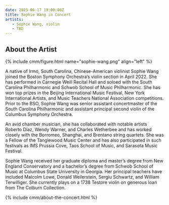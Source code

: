 ```yaml
---
date: 2023-06-17 19:00:00Z
title: Sophie Wang in Concert
artists: 
   - Sophie Wang, violin
   - TBD
---
```


## About the Artist

{% include cmm/figure.html name="sophie-wang.png" align="left" %}

A native of Irmo, South Carolina, Chinese-American violinist Sophie Wang joined the Boston
Symphony Orchestra’s violin section in April 2022. She has performed in Carnegie Weill
Recital Hall and soloed with the South Carolina Philharmonic and Schwob School of Music
Philharmonic. She has won top prizes in the Beijing International Music Festival, New York
International Artists, and Music Teachers National Association competitions. Prior to the
BSO, Sophie Wang was senior assistant concertmaster of the South Carolina Philharmonic and
assistant principal second violin of the Columbus Symphony Orchestra.

An avid chamber musician, she has collaborated with notable artists Roberto Díaz, Wendy
Warner, and Charles Wetherbee and has worked closely with the Borromeo, Shanghai, and
Brentano string quartets. She was a Fellow of the Tanglewood Music Center and has also
participated in such festivals as IMS Prussia Cove, Taos School of Music, and Sarasota Music
Festival.

Sophie Wang received her graduate diploma and master’s degree from New England Conservatory
and a bachelor’s degree from Schwob School of Music at Columbus State University in Georgia.
Her principal teachers have included Malcolm Lowe, Donald Weilerstein, Sergiu Schwartz, and
William Terwilliger. She currently plays on a 1738 Testore violin on generous loan from The
Colburn Collection.

{% include cmm/about-the-concert.html %}
